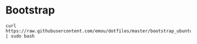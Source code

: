 # Bootstrap

```
curl https://raw.githubusercontent.com/emou/dotfiles/master/bootstrap_ubuntu.sh | sudo bash
```
